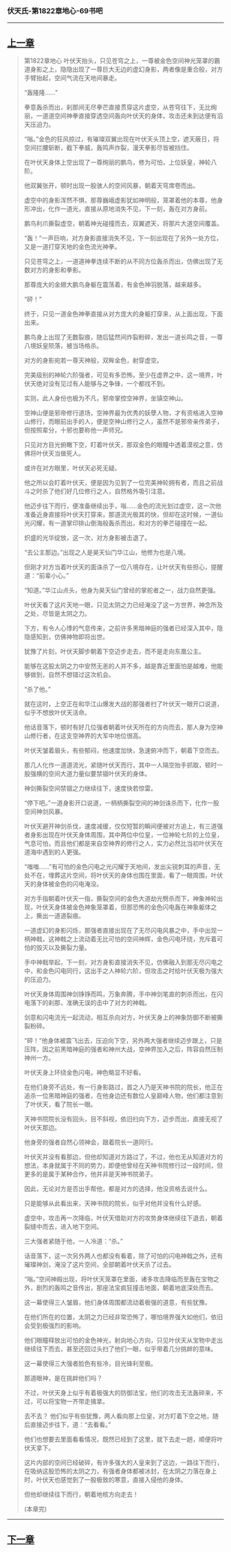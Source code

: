 ### 伏天氏-第1822章地心-69书吧

--------
[上一章](./76f18bdcccf6b8e5ee345d32f9bd7a46.md)
--------


>
>
>
>第1822章地心
>叶伏天抬头，只见苍穹之上，一尊被金色空间神光笼罩的霸道身影之上，隐隐出现了一尊巨大无边的虚幻身影，两者像是重合般，对方手臂抬起，空间气流在天地间暴走。
>
>“轰隆隆……”
>
>拳意轰杀而出，刹那间无尽拳芒直接贯穿这片虚空，从苍穹往下，无比绚丽，一道道空间神拳直接穿透空间轰向叶伏天的身体，攻击还未到达便有滔天压迫力。
>
>“嗡。”金色的狂风掠过，有璀璨双翼出现在叶伏天头顶上空，遮天蔽日，将空间拦腰斩断，截下拳威，轰鸣声炸裂，漫天拳影尽皆被挡住。
>
>在叶伏天身体上空出现了一尊绚丽的鹏鸟，修为可怕，上位妖皇，神轮八阶。
>
>他双翼张开，顿时出现一股骇人的空间风暴，朝着天穹席卷而出。
>
>虚空中的身影浑然不惧，那尊巍峨虚影犹如神明般，笼罩着他的本尊，他身形冲出，化作一道光，直接从原地消失不见，下一刻，轰在对方身前。
>
>鹏鸟利爪撕裂虚空，朝着神光碰撞而去，双翼遮天，将那片大道空间覆盖。
>
>“轰！”一声巨响，对方身影直接消失不见，下一刻出现在了另外一处方位，又是一道打穿天地的金色流光神拳。
>
>只见苍穹之上，一道道神拳连续不断的从不同方位轰杀而出，仿佛出现了无数对方的身影和拳影。
>
>那尊庞大的金翅大鹏鸟身躯在震荡着，有金色神羽脱落，越来越多。
>
>“砰！”
>
>终于，只见一道金色神拳直接从对方庞大的身躯打穿来，从上面出现，下面出来。
>
>鹏鸟身上出现了无数裂痕，随后猛然间炸裂粉碎，发出一道长鸣之音，一尊八境妖皇陨落，被当场格杀。
>
>对方的身影宛若一尊天神般，双眸金色，射穿虚空。
>
>完美级别的神轮六阶强者，可见有多恐怖，至少在虚界之中，这一境界，叶伏天绝对没有见过有人能够与之争锋，一个都找不到。
>
>实则，此人身份也极为不凡，邪帝掌控空神界，坐镇空神山。
>
>空神山便是邪帝修行道场，空神界最为优秀的妖孽人物，才有资格进入空神山修行，而眼前出手的人，便是空神山修行之人，虽然不是邪帝亲传弟子，但按照辈分，十邪也要称他一声师兄。
>
>只见对方目光俯瞰下空，盯着叶伏天，那双金色的眼瞳中透着漠视之意，仿佛将叶伏天当做死人。
>
>或许在对方眼里，叶伏天必死无疑。
>
>他之所以会盯着叶伏天，便是因为见到了一位完美神轮拥有者，而且之前战斗之时杀了他们好几位修行之人，自然格外吸引注意。
>
>他迈步往下而行，便准备继续出手，嗡……金色的流光划过虚空，这一次他准备近身直接将叶伏天打穿来，那道流光极其的快，但却在这时候，一道仙光闪耀，有一道掌印排山倒海般轰杀而出，和对方的拳芒碰撞在一起。
>
>炽盛的光华绽放，这一次，对方身影被击退了。
>
>“去公主那边。”出现之人是昊天仙门华江山，他修为也是八境。
>
>但刚才对方当着叶伏天的面诛杀了一位八境存在，让叶伏天有些担心，提醒道：“前辈小心。”
>
>“知道。”华江山点头，他身为昊天仙门曾经的掌舵者之一，战力自然更强。
>
>叶伏天看了这片天地一眼，只见太阴之力已经淹没了这一方世界，神念所及之处，尽皆是太阴之力。
>
>下方，有令人心悸的气息传来，之前许多黑暗神庭的强者已经深入其中，隐隐感知到，仿佛神物即将出世。
>
>犹豫了片刻，叶伏天脚步朝着下空迈步走去，而不是走向东凰公主。
>
>能够在这股太阴之力中安然无恙的人并不多，越是靠近里面怕是越难，他能够做到，自然不想错过这次机会。
>
>“杀了他。”
>
>就在这时，上空正在和华江山爆发大战的那强者扫了叶伏天一眼开口说道，似乎不想放叶伏天活命。
>
>他话音落下，顿时有好几位强者朝着叶伏天所在的方向而去，那人身为空神山修行者，在这支空神界的大军中地位很高。
>
>叶伏天皱着眉头，有些郁闷，他速度加快，急速俯冲而下，朝着下空而去。
>
>那几人化作一道道流光，紧随叶伏天而行，其中一人隔空抬手抓取，顿时一股强横的空间大道力量似要禁锢叶伏天的身体。
>
>神剑撕裂空间禁锢之力继续往下，速度快若惊雷。
>
>“停下吧。”一道身影开口说道，一柄柄撕裂空间的神剑诛杀而下，化作一股空间神剑风暴。
>
>叶伏天避开神剑杀伐，速度减缓，仅仅短暂的瞬间便被对方追上，有三道强者身影出现在叶伏天身体周围，其中两位中位皇，一位神轮七阶的上位皇，气息可怕，而且他们都是来自空神界的修行之人，实力必然比当初叶伏天在道海中遇到的人更强。
>
>“嗤嗤……”有可怕的金色闪电之光闪耀于天地间，发出尖锐刺耳的声音，无处不在，埋葬这片空间，将叶伏天的身体也围在里面，看了一眼周围，叶伏天的身体被金色的闪电淹没。
>
>对方手指朝着叶伏天一指，撕裂空间的金色大道劫光劈杀而下，神象神轮出现，叶伏天身体被金色神象笼罩着，但那恐怖的金色闪电轰在神象躯体之上，撕出一道道裂痕。
>
>一道虚幻的身影闪烁，那强者直接出现在了无尽闪电风暴之中，手中出现一柄神戟，这神戟之上流动着无比可怕的空间神辉，金色闪电环绕，充斥着可怕的毁灭以及撕裂力量。
>
>手中神戟举起，下一刻，对方身影直接消失不见，仿佛融入到那无尽闪电之中，和金色闪电同行，这出手之人神轮六阶，但攻击之时给叶伏天极为强大的压迫力。
>
>叶伏天身体周围神剑铮铮而鸣，万象奔腾，手中神剑笔直的刺杀而出，在闪电落下的刹那，准确无误的击中了对方的神戟。
>
>剑意和闪电流光一起流动，相互杀向对方，叶伏天身上的神象防御不断被撕裂粉碎。
>
>“砰！”他身体被震飞出去，压迫向下空，另外两大强者继续迈步跟上，只是压阵，因之前黑暗神庭的强者和神州大战，空神界加入之后，阵容自然压制神州一方。
>
>叶伏天身上环绕金色闪电，神色略显不好看。
>
>在他们身旁不远处，有一行身影路过，首之人乃是天神书院的院长，他正在追杀一位黑暗神庭的强者，在他身边还有数位人皇巅峰人物，他们都注意到了叶伏天，看了院长一眼。
>
>天神书院院长没有回头，目不斜视，依旧扫向下方，迈步而出，直接无视了叶伏天那边。
>
>他身旁的强者自然心领神会，跟着院长一道同行。
>
>叶伏天并没有看那边，但他却知道对方路过了，不过，他也无从知道对方的想法，本身就属于不同的势力，即便他曾经在天神书院修行过一段时间，但更多的是属于某种合作，他并非是天神书院弟子。
>
>因此，无论对方是否出手帮他，都是对方的选择，他没资格去说什么。
>
>只是能够从此看出来，天神书院的院长，似乎对他并没有什么好感。
>
>虚空中，攻击再一次降临，叶伏天借助对方的攻势身体继续往下退去，朝着裂缝中而去，进入地下空间。
>
>三大强者紧随于他，一人冷道：“杀。”
>
>话音落下，这一次另外两人也都没有看着，除了可怕的闪电神戟之外，还有璀璨神剑，淹没了这片空间，全部朝着叶伏天杀了过去。
>
>“嗡。”空间神殿出现，将叶伏天笼罩在里面，诸多攻击降临而至轰在宝物之外，剧烈的轰鸣之音传出，那座法宝疯狂撞击地面，朝着地底深处而去。
>
>这一幕使得三人皱眉，他们身体周围都流动着极强的道意，有些犹豫。
>
>在他们所在的位置，太阴之力已经非常恐怖了，哪怕境界强大如他们，依旧会受到极强烈的影响。
>
>他们眼瞳释放出可怕的金色神光，射向地心方向，只见叶伏天从宝物中走出继续往下而去，甚至还回过头扫了他们一眼，似乎带着几分挑衅的意味。
>
>这一幕使得三大强者脸色有些冷，目光锋利至极。
>
>那道眼神，是在挑衅他们吗？
>
>不过，叶伏天身上似乎有着极强大的防御法宝，他们的攻击无法轰碎来，不过，可以将宝物一齐带走擒拿。
>
>去不去？
>他们似乎有些犹豫，两人看向那上位皇，对方盯着下空之地，随后直接迈步往下，道：“去看看。”
>
>他们也想要去里面看看情况，既然已经到了这里，就下去走一趟，顺便将叶伏天拿下。
>
>这片内部的空间已经破碎，有许多强大的人皇来到了这边，一路往下而行，在吸纳这股恐怖的太阴之力，有强者身体都被冰封，在太阴之力落在身上时，叶伏天也感觉到了一股极致的寒意，直接入侵他的身体。
>
>但他却继续往下而行，朝着地核方向走去！
>
>(本章完)
>
>

--------
[下一章](./870392505221e735b196bd1f9dee0157.md)
--------
